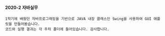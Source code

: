#### 2020-2 자바실무
    1학기에 배웠던 자바프로그래밍을 기반으로 JAVA 내장 클래스인 Swing을 사용하여 GUI 애플릿을 만들어봤습니다.
    코드와 실행 결과는 각 주차 폴더에 들어있습니다. 감사합니다.
    